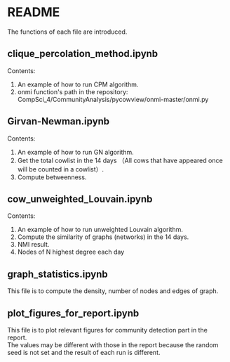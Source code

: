 # README
The functions of each file are introduced.
## clique_percolation_method.ipynb
Contents:
1. An example of how to run CPM algorithm.  
2. onmi function's path in the repository: CompSci_4/CommunityAnalysis/pycowview/onmi-master/onmi.py
## Girvan-Newman.ipynb
Contents:
1. An example of how to run GN algorithm.  
2. Get the total cowlist in the 14 days （All cows that have appeared once will be counted in a cowlist）.  
3. Compute betweenness.
## cow_unweighted_Louvain.ipynb
Contents:
1. An example of how to run unweighted Louvain algorithm.  
2. Compute the similarity of graphs (networks) in the 14 days.  
3. NMI result.
4. Nodes of N highest degree each day
## graph_statistics.ipynb
This file is to compute the density, number of nodes and edges of graph.
## plot_figures_for_report.ipynb
This file is to plot relevant figures for community detection part in the report.  
The values may be different with those in the report because the random seed is not set and the result of each run is different.
